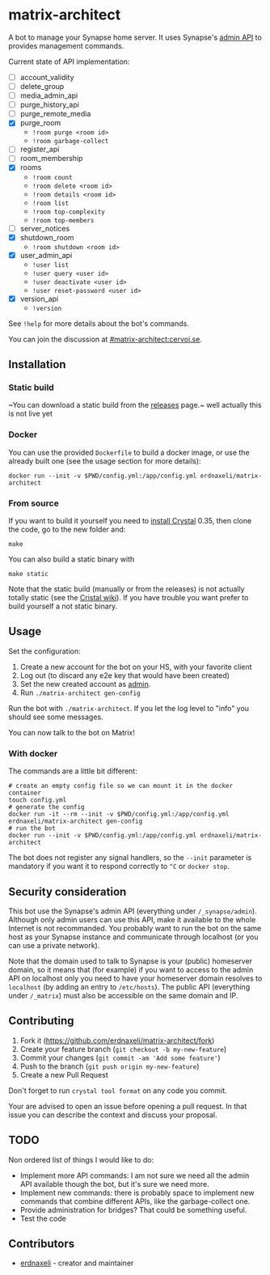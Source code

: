# matrix-architect

A bot to manage your Synapse home server.
It uses Synapse's [admin API](https://github.com/matrix-org/synapse/tree/master/docs/admin_api)
to provides management commands.

Current state of API implementation:
* [ ] account_validity
* [ ] delete_group
* [ ] media_admin_api
* [ ] purge_history_api
* [ ] purge_remote_media
* [x] purge_room
  * `!room purge <room id>`
  * `!room garbage-collect`
* [ ] register_api
* [ ] room_membership
* [x] rooms
  * `!room count`
  * `!room delete <room id>`
  * `!room details <room id>`
  * `!room list`
  * `!room top-complexity`
  * `!room top-members`
* [ ] server_notices
* [x] shutdown_room
  * `!room shutdown <room id>`
* [x] user_admin_api
  * `!user list`
  * `!user query <user id>`
  * `!user deactivate <user id>`
  * `!user reset-password <user id>`
* [x] version_api
  * `!version`

See `!help` for more details about the bot's commands.

You can join the discussion at [#matrix-architect:cervoi.se](https://matrix.to/#/!jLGHUlotkWeYLUTQEQ:cervoi.se?via=cervoi.se).

## Installation

### Static build

~You can download a static build from the [releases](https://github.com/erdnaxeli/matrix-architect/releases) page.~ well actually this is not live yet

### Docker

You can use the provided `Dockerfile` to build a docker image, or use the already built one (see the usage section for more details):
```
docker run --init -v $PWD/config.yml:/app/config.yml erdnaxeli/matrix-architect
```

### From source

If you want to build it yourself you need to [install Crystal](https://crystal-lang.org/install/) 0.35, then clone the code, go to the new folder and:

```
make
```

You can also build a static binary with
```
make static
```

Note that the static build (manually or from the releases) is not actually totally
static (see the [Cristal wiki](https://github.com/crystal-lang/crystal/wiki/Static-Linking)).
If you have trouble you want prefer to build yourself a not static binary.

## Usage

Set the configuration:

1. Create a new account for the bot on your HS, with your favorite client
2. Log out (to discard any e2e key that would have been created)
4. Set the new created account as
[admin](https://github.com/matrix-org/synapse/tree/master/docs/admin_api).
3. Run `./matrix-architect gen-config`

Run the bot with `./matrix-architect`. If you let the log level to "info" you should
see some messages.

You can now talk to the bot on Matrix!

### With docker

The commands are a little bit different:
```
# create an empty config file so we can mount it in the docker container
touch config.yml
# generate the config
docker run -it --rm --init -v $PWD/config.yml:/app/config.yml erdnaxeli/matrix-architect gen-config
# run the bot
docker run --init -v $PWD/config.yml:/app/config.yml erdnaxeli/matrix-architect
```

The bot does not register any signal handlers, so the `--init` parameter is mandatory
if you want it to respond correctly to `^C` or `docker stop`.

## Security consideration

This bot use the Synapse's admin API (everything under `/_synapse/admin`).
Although only admin users can use this API, make it available to the whole Internet
is not recommanded. You probably want to run the bot on the same host as your
Synapse instance and communicate through localhost (or you can use a private network).

Note that the domain used to talk to Synapse is your (public) homeserver domain,
so it means that (for example) if you want to access to the admin API on localhost
only you need to have your homeserver domain resolves to `localhost` (by adding an
entry to `/etc/hosts`). The public API (everything under `/_matrix`) must also be
accessible on the same domain and IP.

## Contributing

1. Fork it (<https://github.com/erdnaxeli/matrix-architect/fork>)
2. Create your feature branch (`git checkout -b my-new-feature`)
3. Commit your changes (`git commit -am 'Add some feature'`)
4. Push to the branch (`git push origin my-new-feature`)
5. Create a new Pull Request

Don't forget to run `crystal tool format` on any code you commit.

Your are advised to open an issue before opening a pull request.
In that issue you can describe the context and discuss your proposal.

## TODO

Non ordered list of things I would like to do:

* Implement more API commands:
I am not sure we need all the admin API available though the bot, but it's sure we need more.
* Implement new commands:
there is probably space to implement new commands that combine different APIs,
like the garbage-collect one.
* Provide administration for bridges? That could be something useful.
* Test the code

## Contributors

- [erdnaxeli](https://github.com/erdnaxeli) - creator and maintainer
